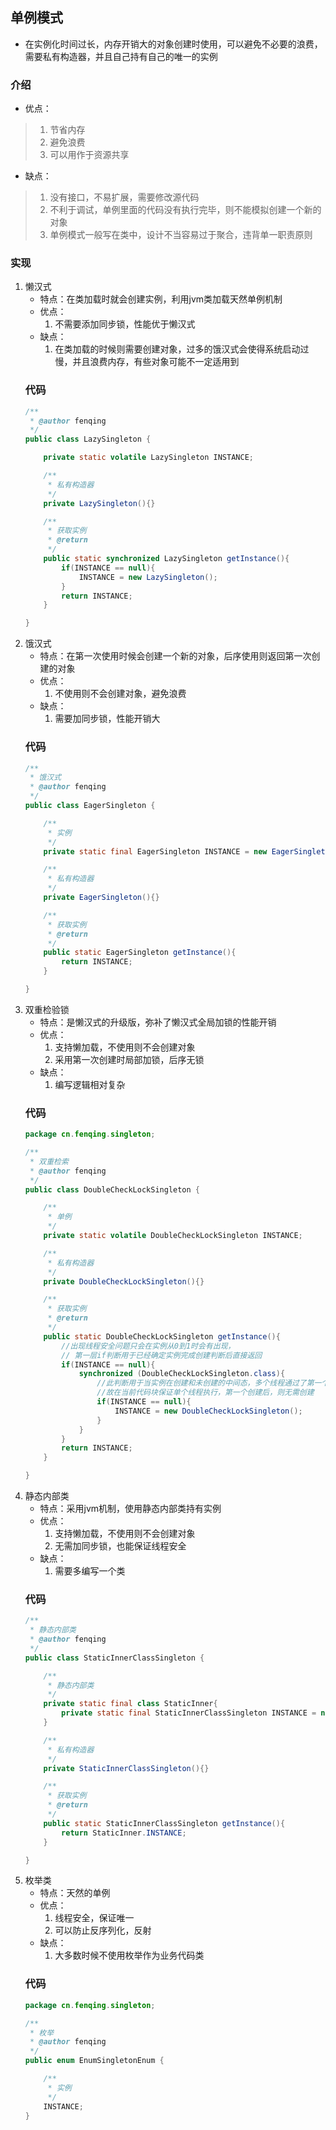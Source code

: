 ## 单例模式
* 在实例化时间过长，内存开销大的对象创建时使用，可以避免不必要的浪费，需要私有构造器，并且自己持有自己的唯一的实例
### 介绍
* 优点：
> 1. 节省内存
> 2. 避免浪费
> 3. 可以用作于资源共享
* 缺点：
> 1. 没有接口，不易扩展，需要修改源代码
> 2. 不利于调试，单例里面的代码没有执行完毕，则不能模拟创建一个新的对象
> 3. 单例模式一般写在类中，设计不当容易过于聚合，违背单一职责原则
### 实现
1. 懒汉式
    * 特点：在类加载时就会创建实例，利用jvm类加载天然单例机制
    * 优点：
        1. 不需要添加同步锁，性能优于懒汉式
    * 缺点：
        1. 在类加载的时候则需要创建对象，过多的饿汉式会使得系统启动过慢，并且浪费内存，有些对象可能不一定适用到
    ### 代码
    ```java
    /**
     * @author fenqing
     */
    public class LazySingleton {
    
        private static volatile LazySingleton INSTANCE;
    
        /**
         * 私有构造器
         */
        private LazySingleton(){}
    
        /**
         * 获取实例
         * @return
         */
        public static synchronized LazySingleton getInstance(){
            if(INSTANCE == null){
                INSTANCE = new LazySingleton();
            }
            return INSTANCE;
        }
    
    }
    ```
2. 饿汉式
    * 特点：在第一次使用时候会创建一个新的对象，后序使用则返回第一次创建的对象
    * 优点：
        1. 不使用则不会创建对象，避免浪费
    * 缺点：
        1. 需要加同步锁，性能开销大
    ### 代码
    ```java
    /**
     * 饿汉式
     * @author fenqing
     */
    public class EagerSingleton {
    
        /**
         * 实例
         */
        private static final EagerSingleton INSTANCE = new EagerSingleton();
    
        /**
         * 私有构造器
         */
        private EagerSingleton(){}
    
        /**
         * 获取实例
         * @return
         */
        public static EagerSingleton getInstance(){
            return INSTANCE;
        }
    
    }
    ```
3. 双重检验锁
    * 特点：是懒汉式的升级版，弥补了懒汉式全局加锁的性能开销
    * 优点：
        1. 支持懒加载，不使用则不会创建对象
        2. 采用第一次创建时局部加锁，后序无锁
    * 缺点：
        1. 编写逻辑相对复杂
    ### 代码
    ```java
    package cn.fenqing.singleton;
    
    /**
     * 双重检索
     * @author fenqing
     */
    public class DoubleCheckLockSingleton {
    
        /**
         * 单例
         */
        private static volatile DoubleCheckLockSingleton INSTANCE;
    
        /**
         * 私有构造器
         */
        private DoubleCheckLockSingleton(){}
    
        /**
         * 获取实例
         * @return
         */
        public static DoubleCheckLockSingleton getInstance(){
            //出现线程安全问题只会在实例从0到1时会有出现，
            // 第一层if判断用于已经确定实例完成创建判断后直接返回
            if(INSTANCE == null){
                synchronized (DoubleCheckLockSingleton.class){
                    //此判断用于当实例在创建和未创建的中间态，多个线程通过了第一个if判断
                    //故在当前代码块保证单个线程执行，第一个创建后，则无需创建
                    if(INSTANCE == null){
                        INSTANCE = new DoubleCheckLockSingleton();
                    }
                }
            }
            return INSTANCE;
        }
    
    }
    ```
4. 静态内部类
    * 特点：采用jvm机制，使用静态内部类持有实例
    * 优点：
        1. 支持懒加载，不使用则不会创建对象
        2. 无需加同步锁，也能保证线程安全
    * 缺点：
        1. 需要多编写一个类
    ### 代码
    ```java
    /**
     * 静态内部类
     * @author fenqing
     */
    public class StaticInnerClassSingleton {
    
        /**
         * 静态内部类
         */
        private static final class StaticInner{
            private static final StaticInnerClassSingleton INSTANCE = new StaticInnerClassSingleton();
        }
    
        /**
         * 私有构造器
         */
        private StaticInnerClassSingleton(){}
    
        /**
         * 获取实例
         * @return
         */
        public static StaticInnerClassSingleton getInstance(){
            return StaticInner.INSTANCE;
        }
    
    }
    ```
5. 枚举类
    * 特点：天然的单例
    * 优点：
        1. 线程安全，保证唯一
        2. 可以防止反序列化，反射
    * 缺点：
        1. 大多数时候不使用枚举作为业务代码类
    ### 代码
    ```java
    package cn.fenqing.singleton;
    
    /**
     * 枚举
     * @author fenqing
     */
    public enum EnumSingletonEnum {
    
        /**
         * 实例
         */
        INSTANCE;
    }
    ```
